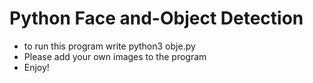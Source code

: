# Python Face and-Object Detection
- to run this program write python3 obje.py
- Please add your own images to the program
- Enjoy! 
